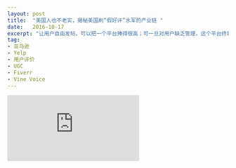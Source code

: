 ```yaml
---
layout: post
title:  "美国人也不老实，揭秘美国刷“假好评”水军的产业链 "
date:   2016-10-17
excerpt: "让用户自由发帖，可以把一个平台捧得很高；可一旦对用户缺乏管理，这个平台终将被疯狂生长的不良内容吞噬毁灭。"
tag:
- 亚马逊
- Yelp
- 用户评价
- UGC
- Fiverr
- Vine Voice
---
```


<iframe id="article_iframe" src="https://zhuanlan.zhihu.com/p/23184311" frameborder="0" allowfullscreen onload="span();"></iframe>

<script>
function span() {
    document.getElementById("article_iframe").width=document.getElementsByClassName("block-left")[0].offsetWidth*0.8;
    document.getElementById("article_iframe").height=screen.height;
}
</script>
